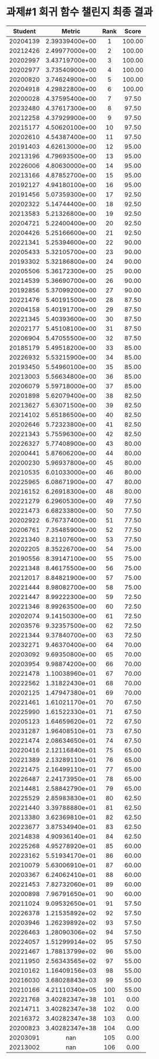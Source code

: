 # 과제#1 회귀 함수 챌린지 최종 결과
| **Student** | **Metric** | **Rank** | **Score** |
|:---:|:---:|:---:|:---:|
| 20204139 | 2.39339400e+00 | 1 | 100.00 |
| 20212426 | 2.49977000e+00 | 2 | 100.00 |
| 20202997 | 3.43719700e+00 | 3 | 100.00 |
| 20202977 | 3.73540900e+00 | 4 | 100.00 |
| 20200820 | 3.74624900e+00 | 5 | 100.00 |
| 20204918 | 4.29822800e+00 | 6 | 100.00 |
| 20200028 | 4.37595400e+00 | 7 | 97.50 |
| 20232480 | 4.37617300e+00 | 8 | 97.50 |
| 20212258 | 4.37929900e+00 | 9 | 97.50 |
| 20215177 | 4.50620100e+00 | 10 | 97.50 |
| 20202610 | 4.54387400e+00 | 11 | 97.50 |
| 20191403 | 4.62613000e+00 | 12 | 95.00 |
| 20213196 | 4.79693500e+00 | 13 | 95.00 |
| 20226006 | 4.80630000e+00 | 14 | 95.00 |
| 20213166 | 4.87852700e+00 | 15 | 95.00 |
| 20192127 | 4.94180100e+00 | 16 | 95.00 |
| 20191456 | 5.07359300e+00 | 17 | 92.50 |
| 20202322 | 5.14744400e+00 | 18 | 92.50 |
| 20213583 | 5.21326800e+00 | 19 | 92.50 |
| 20204721 | 5.22400400e+00 | 20 | 92.50 |
| 20204426 | 5.25166600e+00 | 21 | 92.50 |
| 20221341 | 5.25394600e+00 | 22 | 90.00 |
| 20205433 | 5.32105700e+00 | 23 | 90.00 |
| 20193302 | 5.32186800e+00 | 24 | 90.00 |
| 20205506 | 5.36172300e+00 | 25 | 90.00 |
| 20214539 | 5.36690700e+00 | 26 | 90.00 |
| 20192856 | 5.37099200e+00 | 27 | 90.00 |
| 20221476 | 5.40191500e+00 | 28 | 87.50 |
| 20204158 | 5.40191700e+00 | 29 | 87.50 |
| 20221345 | 5.40393600e+00 | 30 | 87.50 |
| 20202177 | 5.45108100e+00 | 31 | 87.50 |
| 20206904 | 5.47055500e+00 | 32 | 87.50 |
| 20185179 | 5.49518200e+00 | 33 | 85.00 |
| 20226932 | 5.53215900e+00 | 34 | 85.00 |
| 20193450 | 5.54960100e+00 | 35 | 85.00 |
| 20213003 | 5.56634800e+00 | 36 | 85.00 |
| 20206079 | 5.59718000e+00 | 37 | 85.00 |
| 20201898 | 5.62079400e+00 | 38 | 82.50 |
| 20213627 | 5.63071500e+00 | 39 | 82.50 |
| 20214102 | 5.65186500e+00 | 40 | 82.50 |
| 20202646 | 5.72323800e+00 | 41 | 82.50 |
| 20221343 | 5.75596300e+00 | 42 | 82.50 |
| 20226327 | 5.77408900e+00 | 43 | 80.00 |
| 20200441 | 5.87606200e+00 | 44 | 80.00 |
| 20200230 | 5.96937800e+00 | 45 | 80.00 |
| 20210535 | 6.01033000e+00 | 46 | 80.00 |
| 20225965 | 6.08671900e+00 | 47 | 80.00 |
| 20216152 | 6.26918300e+00 | 48 | 80.00 |
| 20221279 | 6.29605300e+00 | 49 | 77.50 |
| 20221473 | 6.68233800e+00 | 50 | 77.50 |
| 20202922 | 6.76737400e+00 | 51 | 77.50 |
| 20206761 | 7.35485900e+00 | 52 | 77.50 |
| 20221340 | 8.21107600e+00 | 53 | 77.50 |
| 20202205 | 8.35226700e+00 | 54 | 75.00 |
| 20190556 | 8.39147100e+00 | 55 | 75.00 |
| 20221348 | 8.46175500e+00 | 56 | 75.00 |
| 20212017 | 8.84821900e+00 | 57 | 75.00 |
| 20221444 | 8.98082700e+00 | 58 | 75.00 |
| 20221447 | 8.99222300e+00 | 59 | 72.50 |
| 20221346 | 8.99263500e+00 | 60 | 72.50 |
| 20202074 | 9.14150300e+00 | 61 | 72.50 |
| 20203576 | 9.32357500e+00 | 62 | 72.50 |
| 20221344 | 9.37840700e+00 | 63 | 72.50 |
| 20232271 | 9.46370400e+00 | 64 | 70.00 |
| 20203092 | 9.69350800e+00 | 65 | 70.00 |
| 20203954 | 9.98874200e+00 | 66 | 70.00 |
| 20221478 | 1.10038960e+01 | 67 | 70.00 |
| 20222562 | 1.31822430e+01 | 68 | 70.00 |
| 20202125 | 1.47947380e+01 | 69 | 70.00 |
| 20221461 | 1.61021170e+01 | 70 | 67.50 |
| 20225990 | 1.61522330e+01 | 71 | 67.50 |
| 20205123 | 1.64659620e+01 | 72 | 67.50 |
| 20231287 | 1.96408510e+01 | 73 | 67.50 |
| 20221474 | 2.08634650e+01 | 74 | 67.50 |
| 20220416 | 2.12116840e+01 | 75 | 65.00 |
| 20221389 | 2.13289110e+01 | 76 | 65.00 |
| 20221475 | 2.16499110e+01 | 77 | 65.00 |
| 20226487 | 2.24173950e+01 | 78 | 65.00 |
| 20214481 | 2.58842790e+01 | 79 | 65.00 |
| 20225529 | 2.85983830e+01 | 80 | 62.50 |
| 20221440 | 3.39788880e+01 | 81 | 62.50 |
| 20213380 | 3.62369810e+01 | 82 | 62.50 |
| 20223677 | 3.87534940e+01 | 83 | 62.50 |
| 20214838 | 4.90936140e+01 | 84 | 62.50 |
| 20225268 | 4.95278920e+01 | 85 | 60.00 |
| 20223162 | 5.51934170e+01 | 86 | 60.00 |
| 20210079 | 5.63006910e+01 | 87 | 60.00 |
| 20203367 | 6.24062410e+01 | 88 | 60.00 |
| 20221453 | 7.82732060e+01 | 89 | 60.00 |
| 20200898 | 7.96791650e+01 | 90 | 60.00 |
| 20211024 | 9.09532650e+01 | 91 | 57.50 |
| 20226378 | 1.21535892e+02 | 92 | 57.50 |
| 20203946 | 1.26239892e+02 | 93 | 57.50 |
| 20226463 | 1.28090306e+02 | 94 | 57.50 |
| 20224057 | 1.51299914e+02 | 95 | 57.50 |
| 20221467 | 1.78813799e+02 | 96 | 55.00 |
| 20211950 | 2.56343565e+02 | 97 | 55.00 |
| 20210162 | 1.16409156e+03 | 98 | 55.00 |
| 20216030 | 3.68028843e+03 | 99 | 55.00 |
| 20210166 | 4.21110340e+05 | 100 | 55.00 |
| 20221768 | 3.40282347e+38 | 101 | 0.00 |
| 20214711 | 3.40282347e+38 | 102 | 0.00 |
| 20216372 | 3.40282347e+38 | 103 | 0.00 |
| 20200823 | 3.40282347e+38 | 104 | 0.00 |
| 20203091 | nan | 105 | 0.00 |
| 20213002 | nan | 106 | 0.00 |
